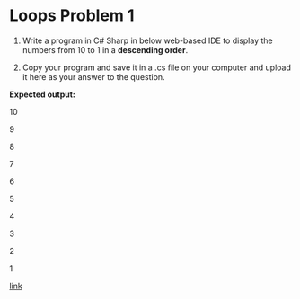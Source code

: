 # Loops Problem 1

1. Write a program in C# Sharp in below web-based IDE to display the numbers from 10 to 1 in a **descending order**.

2. Copy your program and save it in a .cs file on your computer and upload it here as your answer to the question.

**Expected output:**

10

9

8

7

6

5

4

3

2

1

[link](https://dotnetfiddle.net/KRaI85)

